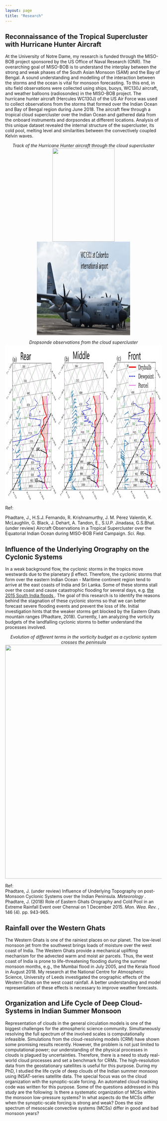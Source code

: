 ```yaml
---
layout: page
title: "Research"
---
```

<html>
<head>
<meta name="viewport" content="width=device-width, initial-scale=1">
<style>
img {
  display: block;
  margin-left: auto;
  margin-right: auto;
}
</style>
</head>
<body>
 

<h2> Reconnaissance of the Tropical Supercluster with Hurricane Hunter Aircraft </h2> 
At the University of Notre Dame, my research is funded through the MISO-BOB project sponsored by the US Office of Naval Research (ONR). The overarching goal of MISO-BOB is to understand the interplay between the strong and weak phases of the South Asian Monsoon (SAM) and the Bay of Bengal. A sound understanding and modelling of the interaction between the storms and the ocean is vital for monsoon forecasting. To this end, in situ field observations were collected using ships, buoys, WC130J aircraft, and weather balloons (radiosondes) in the MISO-BOB project. The hurricane hunter aircraft (Hercules WC130J) of the US Air Force was used to collect observations from the storms that formed over the Indian Ocean and Bay of Bengal region during June 2018. The aircraft flew through a tropical cloud supercluster over the Indian Ocean and gathered data from the onboard instruments and dorpsondes at different locations. Analysis of this unique dataset revealed the internal structure of the supercluster, its cold pool, melting level and similarities between the convectively coupled Kelvin waves. <br>

<p align="center">
 <i> Track of the Hurricane Hunter aircraft through the cloud supercluster </i>  <br>
<img src="/assets/WC130J_animation.gif" alt="" width="200" height="300">
<img src="/assets/WC130J_col.png" alt="" width="300" height="300"></p>
<p align="center">
   <i> Dropsonde observations from the cloud supercluster  </i> <br>
<img src="/assets/WC130J_sound.jpg" alt="" width="900" height="500"></p>

Ref:<br>

Phadtare, J., H.S.J. Fernando, R. Krishnamurthy, J. M. Pérez Valentín, K. McLaughlin, G. Black, J. Dehart, A. Tandon, E., S.U.P. Jinadasa, G.S.Bhat. (under review) Aircraft Observations in a Tropical Supercluster over the Equatorial Indian Ocean during MISO-BOB Field Campaign.  <i> Sci. Rep. </i> 
  
<h2> Influence of the Underlying Orography on the Cyclonic Systems </h2>
In a weak background flow, the cyclonic storms in the tropics move westwards due to the planetary β effect. Therefore, the cyclonic storms that form over the eastern Indian Ocean - Maritime continent region tend to arrive at the east coasts of India and Sri Lanka. Some of these storms stall over the coast and cause catastrophic flooding for several days, e.g. <a href="https://en.wikipedia.org/wiki/2015_South_India_floods">the 2015 South India floods </a>. The goal of this research is to identify the reasons behind the stagnation of these cyclonic storms so that we can better forecast severe flooding events and prevent the loss of life. Initial investigation hints that the weaker storms get blocked by the Eastern Ghats mountain ranges (Phadtare, 2018). Currently, I am analyzing the vorticity budgets of the landfalling cyclonic storms to better understand the processes involved. <br>

<p align="center">
<i> Evolution of different terms in the vorticity budget as a cyclonic system crosses the peninsula </i> <br>
<img src="/assets/voticity_budget.png" alt="" width="850" height="750">
</p>

Ref:<br>
Phadtare, J. (under review) Influence of Underlying Topography on post-Monsoon Cyclonic Systems over the Indian Peninsula. <em> Meteorology </em>. <br>
Phadtare, J. (2018) Role of Eastern Ghats Orography and Cold Pool in an Extreme Rainfall Event over Chennai on 1 December 2015.<em> Mon. Wea. Rev. </em>, 146 (4). pp. 943-965.

<h2> Rainfall over the Western Ghats </h2>
  The Western Ghats is one of the rainiest places on our planet. The low-level monsoon jet from the southwest brings loads of moisture over the west coast of India. The Western Ghats provide a mechanical uplifting mechanism for the advected warm and moist air parcels. Thus, the west coast of India is prone to life-threatening flooding during the summer monsoon months, e.g., the Mumbai flood in July 2005, and the Kerala flood in August 2018.  My research at the National Centre for Atmospheric Science, University of Leeds investigated the orographic effects of the Western Ghats on the west coast rainfall. A better understanding and model representation of these effects is necessary to improve weather forecasts.
  

<h2> Organization and Life Cycle of Deep Cloud-Systems in Indian Summer Monsoon </h2>
  Representation of clouds in the general circulation models is one of the biggest challenges for the atmospheric science community.  Simultaneously resolving  the full spectrum of the involved scales is computationally infeasible. Simulations from the cloud-resolving models (CRM) have shown some promising results recently. However, the problem is not just limited to computational power; our understanding of the physical processes in clouds is plagued by uncertainties. Therefore, there is a need to study real-world cloud processes and set a benchmark for CRMs.  The high-resolution data from the geostationary satellites is useful for this purpose.  During my PhD, I studied the life cycle of deep clouds of the Indian summer monsoon using INSAT-series satellite data. The special focus was on the cloud organization with the synoptic-scale forcing. An automated cloud-tracking code was written for this purpose. Some of the questions addressed in this study are the following: Is there a systematic organization of MCSs within the monsoon low-pressure systems? In what aspects do the MCSs differ when the synoptic-scale forcing is strong and weak? Does the size spectrum of mesoscale convective systems (MCSs) differ in good and bad monsoon years?
  
